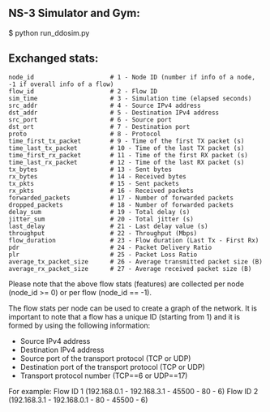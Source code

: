 ## NS-3 Simulator and Gym:

$ python run_ddosim.py

##	Exchanged stats:
    node_id                     # 1 - Node ID (number if info of a node, -1 if overall info of a flow)
    flow_id                     # 2 - Flow ID
    sim_time                    # 3 - Simulation time (elapsed seconds)
    src_addr                    # 4 - Source IPv4 address
    dst_addr                    # 5 - Destination IPv4 address
    src_port                    # 6 - Source port
    dst_ort                     # 7 - Destination port
    proto                       # 8 - Protocol
    time_first_tx_packet        # 9 - Time of the first TX packet (s)
    time_last_tx_packet         # 10 - Time of the last TX packet (s)
    time_first_rx_packet        # 11 - Time of the first RX packet (s)
    time_last_rx_packet         # 12 - Time of the last RX packet (s)
    tx_bytes                    # 13 - Sent bytes
    rx_bytes                    # 14 - Received bytes
    tx_pkts                     # 15 - Sent packets
    rx_pkts                     # 16 - Received packets
    forwarded_packets           # 17 - Number of forwarded packets
    dropped_packets             # 18 - Number of forwarded packets
    delay_sum                   # 19 - Total delay (s)
    jitter_sum                  # 20 - Total jitter (s)
    last_delay                  # 21 - Last delay value (s)
    throughput                  # 22 - Throughput (Mbps)
    flow_duration               # 23 - Flow duration (Last Tx - First Rx)
    pdr                         # 24 - Packet Delivery Ratio
    plr                         # 25 - Packet Loss Ratio
    average_tx_packet_size      # 26 - Average transmitted packet size (B)
    average_rx_packet_size      # 27 - Average received packet size (B)


Please note that the above flow stats (features) are collected per node (node_id >= 0) or per flow (node_id == -1).


The flow stats per node can be used to create a graph of the network. It is important to note that a flow has a unique ID (starting from 1) and it is formed by using the following information:
 - Source IPv4 address
 - Destination IPv4 address
 - Source port of the transport protocol (TCP or UDP)
 - Destination port of the transport protocol (TCP or UDP)
 - Transport protocol number (TCP==6 or UDP==17)
 

For example:
Flow ID 1 (192.168.0.1 - 192.168.3.1 - 45500 - 80 - 6)
Flow ID 2 (192.168.3.1 - 192.168.0.1 - 80 - 45500 - 6)


